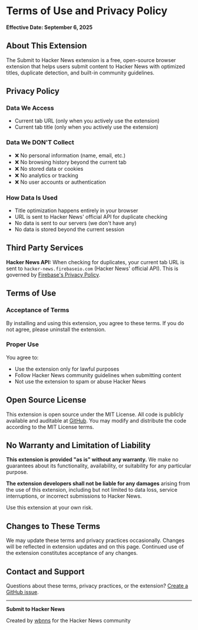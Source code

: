 # Terms of Use and Privacy Policy

**Effective Date: September 6, 2025**

## About This Extension

The Submit to Hacker News extension is a free, open-source browser extension that helps users submit content to Hacker News with optimized titles, duplicate detection, and built-in community guidelines.

## Privacy Policy

### Data We Access
- Current tab URL (only when you actively use the extension)
- Current tab title (only when you actively use the extension)

### Data We DON'T Collect
- ❌ No personal information (name, email, etc.)
- ❌ No browsing history beyond the current tab
- ❌ No stored data or cookies
- ❌ No analytics or tracking
- ❌ No user accounts or authentication

### How Data Is Used
- Title optimization happens entirely in your browser
- URL is sent to Hacker News' official API for duplicate checking
- No data is sent to our servers (we don't have any)
- No data is stored beyond the current session

## Third Party Services

**Hacker News API:** When checking for duplicates, your current tab URL is sent to `hacker-news.firebaseio.com` (Hacker News' official API). This is governed by [Firebase's Privacy Policy](https://firebase.google.com/support/privacy).

## Terms of Use

### Acceptance of Terms
By installing and using this extension, you agree to these terms. If you do not agree, please uninstall the extension.

### Proper Use
You agree to:
- Use the extension only for lawful purposes
- Follow Hacker News community guidelines when submitting content
- Not use the extension to spam or abuse Hacker News

## Open Source License

This extension is open source under the MIT License. All code is publicly available and auditable at [GitHub](https://github.com/wbnns/submit-to-hacker-news). You may modify and distribute the code according to the MIT License terms.

## No Warranty and Limitation of Liability

**This extension is provided "as is" without any warranty.** We make no guarantees about its functionality, availability, or suitability for any particular purpose.

**The extension developers shall not be liable for any damages** arising from the use of this extension, including but not limited to data loss, service interruptions, or incorrect submissions to Hacker News.

Use this extension at your own risk.

## Changes to These Terms

We may update these terms and privacy practices occasionally. Changes will be reflected in extension updates and on this page. Continued use of the extension constitutes acceptance of any changes.

## Contact and Support

Questions about these terms, privacy practices, or the extension? [Create a GitHub issue](https://github.com/wbnns/submit-to-hacker-news/issues).

---

**Submit to Hacker News**

Created by [wbnns](https://x.com/wbnns) for the Hacker News community